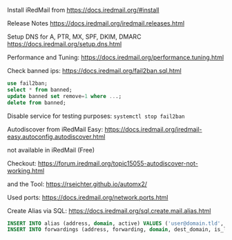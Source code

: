 Install iRedMail from https://docs.iredmail.org/#install

Release Notes https://docs.iredmail.org/iredmail.releases.html

Setup DNS for A, PTR, MX, SPF, DKIM, DMARC https://docs.iredmail.org/setup.dns.html

Performance and Tuning: https://docs.iredmail.org/performance.tuning.html

Check banned ips: https://docs.iredmail.org/fail2ban.sql.html

```sql
use fail2ban;
select * from banned;
update banned set remove=1 where ...;
delete from banned;
```

Disable service for testing purposes: `systemctl stop fail2ban`

Autodiscover from iRedMail Easy: https://docs.iredmail.org/iredmail-easy.autoconfig.autodiscover.html

not available in iRedMail (Free)

Checkout: https://forum.iredmail.org/topic15055-autodiscover-not-working.html

and the Tool: https://rseichter.github.io/automx2/

Used ports: https://docs.iredmail.org/network.ports.html

Create Alias via SQL: https://docs.iredmail.org/sql.create.mail.alias.html

```sql
INSERT INTO alias (address, domain, active) VALUES ('user@domain.tld', 'domain.tld', 1);
INSERT INTO forwardings (address, forwarding, domain, dest_domain, is_list, active) VALUES ('user@from.tld', 'user@receipt.tld', 'from.tld', 'receipt.tld', 0, 1);
```

